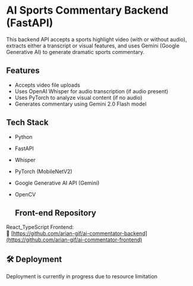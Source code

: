 # AI Sports Commentary Backend (FastAPI)

This backend API accepts a sports highlight video (with or without audio), extracts either a transcript or visual features, and uses Gemini (Google Generative AI) to generate dramatic sports commentary.

## Features
- Accepts video file uploads
- Uses OpenAI Whisper for audio transcription (if audio present)
- Uses PyTorch to analyze visual content (if no audio)
- Generates commentary using Gemini 2.0 Flash model

## Tech Stack
- Python
- FastAPI
- Whisper
- PyTorch (MobileNetV2)
- Google Generative AI API (Gemini)
- OpenCV

  ## Front-end Repository

React_TypeScript Frontend:  
🔗 [https://github.com/arian-gif/ai-commentator-backend](https://github.com/arian-gif/ai-commentator-frontend)

## 🛠 Deployment
Deployment is currently in progress due to resource limitation

